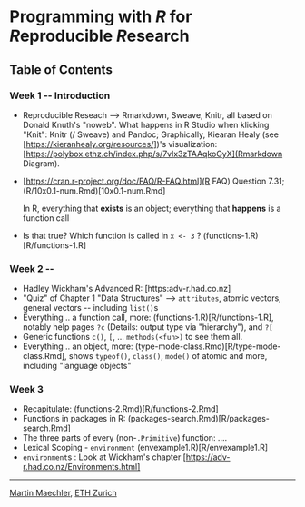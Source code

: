 # Programming with *R* for *R*eproducible *R*esearch

## Table of Contents

### Week 1 -- Introduction
 - Reproducible Reseach -->  Rmarkdown, Sweave, Knitr, all based on Donald
   Knuth's "noweb".
   What happens in R Studio when klicking "Knit": Knitr (/ Sweave) and
   Pandoc; Graphically, Kiearan
   Healy (see [https://kieranhealy.org/resources/])'s visualization:
   [https://polybox.ethz.ch/index.php/s/7vlx3zTAAqkoGyX](Rmarkdown Diagram).

 - [https://cran.r-project.org/doc/FAQ/R-FAQ.html](R FAQ) Question 7.31;
 	(R/10x0.1-num.Rmd)[10x0.1-num.Rmd]


   In R,
   everything that **exists** is an object;
   everything that **happens** is a function call

 - Is that true?  Which function is called in `x <- 3` ? (functions-1.R)[R/functions-1.R]

### Week 2 --
 - Hadley Wickham's  Advanced R: [https:adv-r.had.co.nz]
 - "Quiz" of Chapter 1 "Data Structures" --> `attributes`, atomic vectors,
   general vectors -- including `list()`s
 - Everything .. a function call, more:	(functions-1.R)[R/functions-1.R],
   notably help pages  `?c` (Details: output type via "hierarchy"), and `?[`
 - Generic functions `c()`, `[`, ...  `methods(<fun>)` to see them all.
 - Everything .. an object, more: (type-mode-class.Rmd)[R/type-mode-class.Rmd],
   shows `typeof()`, `class()`, `mode()` of atomic and more, including
   "language objects"


### Week 3

 - Recapitulate:  (functions-2.Rmd)[R/functions-2.Rmd]
 - Functions in packages in R: (packages-search.Rmd)[R/packages-search.Rmd]
 - The three parts of every (non-`.Primitive`) function: ....
 - Lexical Scoping - `environment` (envexample1.R)[R/envexample1.R]
 - `environment`s : Look at Wickham's chapter [https://adv-r.had.co.nz/Environments.html]

---
[Martin Maechler](https://stat.ethz.ch/~maechler), [ETH Zurich](https://www.ethz.ch.)




